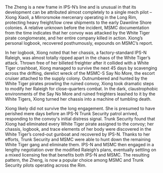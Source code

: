 The Zheng is a new frame in IPS-N’s line and is unusual in that its development can be attributed almost completely to a single mech pilot – Xiong Xiaoli, a Mirrorsmoke mercenary operating in the Long Rim, protecting heavy freight/low crew shipments to the early Dawnline Shore colonies. A relative unknown before the incident, MSMC documentation from the time indicates that her convoy was attacked by the White Tiger pirate conglomerate, and her entire company killed in action. Xiong’s personal logbook, recovered posthumously, expounds on MSMC’s report.

In her logbook, Xiong noted that her chassis, a factory-standard IPS-N Raleigh, was almost totally ripped apart in the chaos of the White Tiger’s attack. Thrown free of her billeted freighter after it collided with a White Tiger crashboat, Xiong managed to survive the next 45 days by scavenging across the drifting, derelict wreck of the MSMC-S Say No More, the escort cruiser attached to the supply colony. Outnumbered and hunted by the White Tiger pirates prowling the ruined convoy, Xiong took dramatic steps to modify her Raleigh for close-quarters combat. In the dark, claustrophobic environments of the Say No More and ruined freighters leashed to it by the White Tigers, Xiong turned her chassis into a machine of tumbling death.

Xiong likely did not survive the long engagement. She is presumed to have perished mere days before an IPS-N Trunk Security patrol arrived, responding to the convoy's initial distress signal. Trunk Security found that Xiong had eliminated every White Tiger pirate assigned to the convoy; her chassis, logbook, and trace elements of her body were discovered in the White Tiger’s cored-out gunboat and recovered by IPS-N. Thanks to her efforts, Trunk Security and MSMC were able to hunt down the remaining White Tiger gang and eliminate them. IPS-N and MSMC then engaged in a lengthy negotiation over the modified Raleigh’s plans, eventually settling on a mixed licensing fee that benefits both IPS-N and MSMC. The resulting pattern, the Zheng, is now a popular choice among MSMC and Trunk Security pilots operating across the Rim.
